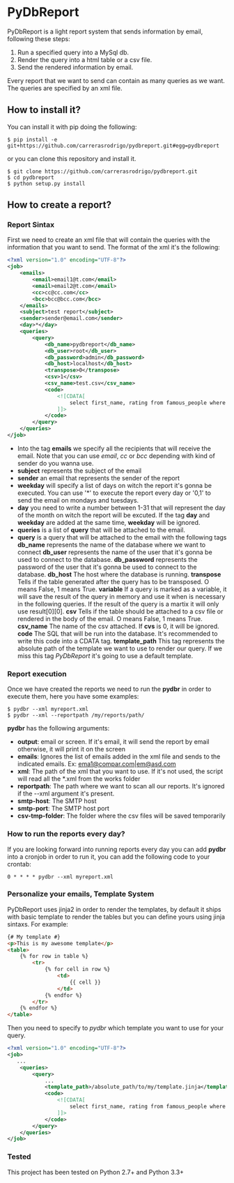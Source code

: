 PyDbReport
==========

PyDbReport is a light report system that sends information by email, following these steps:

1. Run a specified query into a MySql db. 
2. Render the query into a html table or a csv file.
3. Send the rendered information by email. 

Every report that we want to send can contain as many queries as we want. The queries are specified by 
an xml file. 


How to install it?
-----------------------
You can install it with pip doing the following:
    
    $ pip install -e git+https://github.com/carrerasrodrigo/pydbreport.git#egg=pydbreport
    
or you can clone this repository and install it. 

    $ git clone https://github.com/carrerasrodrigo/pydbreport.git
    $ cd pydbreport
    $ python setup.py install
    
    
How to create a report?
-----------------------

### Report Sintax

First we need to create an xml file that will contain the queries with the information
that you want to send. The format of the xml it's the following:
```xml
<?xml version="1.0" encoding="UTF-8"?>
<job>
    <emails>
        <email>email1@t.com</email>
        <email>email2@t.com</email>
        <cc>cc@cc.com</cc>
        <bcc>bcc@bcc.com</bcc>
    </emails>
    <subject>test report</subject>
    <sender>sender@email.com</sender>
    <day>*</day>
    <queries>
        <query>
            <db_name>pydbreport</db_name>
            <db_user>root</db_user>
            <db_password>admin</db_password>
            <db_host>localhost</db_host>
            <transpose>0</transpose>
            <csv>1</csv>
            <csv_name>test.csv</csv_name>
            <code>
                <![CDATA[
                    select first_name, rating from famous_people where age < 70; 
                ]]>
            </code>
        </query>
    </queries>
</job>
```
 - Into the tag **emails** we specify all the recipients that will receive the email. Note that you can use *email*, *cc* or *bcc* depending with kind of sender do you wanna use.
 - **subject** represents the subject of the email 
 - **sender** an email that represents the sender of the report
 - **weekday** will specify a list of days on witch the report it's gonna be executed. 
 You can use '*' to execute the report every day or '0,1' to send 
 the email on mondays and tuesdays.
- **day** you need to write a number between 1-31 that will represent the day
of the month on witch the report will be excuted. If the tag **day** and **weekday** are
    added at the same time, **weekday** will be ignored. 
- **queries** is a list of **query** that will be attached to the email. 
- **query** is a query that will be attached to the email with the following tags
    **db_name** represents the name of the database where we want to connect
    **db_user** represents the name of the user that it's gonna be used to connect to the database.
    **db_password** represents the password of the user that it's gonna be used to connect to the database.
    **db_host** The host where the database is running. 
    **transpose** Tells if the table generated after the query has to be transposed. O means False, 1 means True.
    **variable** If a query is marked as a variable, it will save the result of the query in memory and use it when is necessary in the following queries. If the result of the query is a martix it will only use result[0][0].
    **csv** Tells if the table should be attached to a csv file or rendered in the body of the email. O means False, 1 means True.
    **csv_name** The name of the csv attached. If **cvs** is 0, it will be ignored. 
    **code** The SQL that will be run into the database. It's recommended to write this code into
        a CDATA tag.
    **template_path** This tag represents the absolute path of the template we want to use to render our query. If we
        miss this tag *PyDbReport* it's going to use a default template.



### Report execution

Once we have created the reports we need to run the **pydbr** in order to execute them, 
here you have some examples:

    $ pydbr --xml myreport.xml
    $ pydbr --xml --reportpath /my/reports/path/


**pydbr** has the following arguments:

- **output**: email or screen. If it's email, it will send the report by email otherwise, it will print it on the screen
- **emails**: Ignores the list of emails added in the xml file and sends to the indicated emails. Ex: ema1@compar.com|em@asd.com
- **xml**: The path of the xml that you want to use. If it's not used, the script will read all the *.xml from the works folder
- **reportpath**: The path where we want to scan all our reports. It's ignored if the --xml argument it's present. 
- **smtp-host**: The SMTP host
- **smtp-port**: The SMTP host port
- **csv-tmp-folder**: The folder where the csv files will be saved temporarily


### How to run the reports every day?

If you are looking forward into running reports every day you can add **pydbr** into a cronjob in order to run it, you can add 
the following code to your crontab:
    
    0 * * * * pydbr --xml myreport.xml


### Personalize your emails, Template System

PyDbReport uses jinja2 in order to render the templates, by default it ships with basic template
to render the tables but you can define yours using jinja sintaxs. For example:

```html
{# My template #}
<p>This is my awesome template</p>
<table>
    {% for row in table %}
        <tr>
            {% for cell in row %}
                <td>
                    {{ cell }}
                </td>
            {% endfor %}
        </tr>
    {% endfor %}
</table>
```

Then you need to specify to *pydbr* which template you want to use for your query.

```xml
<?xml version="1.0" encoding="UTF-8"?>
<job>
   ...
    <queries>
        <query>
            ...
            <template_path>/absolute_path/to/my/template.jinja</template_path>
            <code>
                <![CDATA[
                    select first_name, rating from famous_people where age < 70; 
                ]]>
            </code>
        </query>
    </queries>
</job>
```

### Tested

This project has been tested on Python 2.7+ and Python 3.3+

